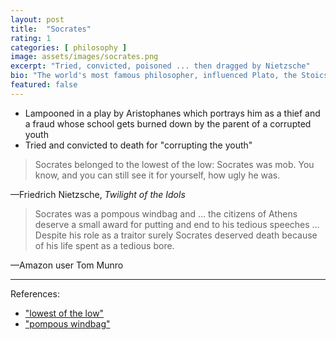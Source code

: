 ```yaml
---
layout: post
title:  "Socrates"
rating: 1
categories: [ philosophy ]
image: assets/images/socrates.png
excerpt: "Tried, convicted, poisoned ... then dragged by Nietzsche"
bio: "The world's most famous philosopher, influenced Plato, the Stoics, the Cynics, and pretty much every other Western philosopher in history"
featured: false
---
```


- Lampooned in a play by Aristophanes which portrays him as a thief and a fraud whose school gets burned down by the parent of a corrupted youth
- Tried and convicted to death for "corrupting the youth"

> Socrates belonged to the lowest of the low: Socrates was mob. You know, and you can still see it for yourself, how ugly he was.

—Friedrich Nietzsche, _Twilight of the Idols_

> Socrates was a pompous windbag and … the citizens of Athens deserve a small award for putting and end to his tedious speeches … Despite his role as a traitor surely Socrates deserved death because of his life spent as a tedious bore.

—Amazon user Tom Munro

---

References:

- ["lowest of the low"](https://www.gutenberg.org/files/52263/52263-h/52263-h.htm)
- ["pompous windbag"](https://www.amazon.com/gp/customer-reviews/R16N6T62Q46H6H/ref=cm_cr_getr_d_rvw_ttl?ie=UTF8&ASIN=B07JBPSDXF)

